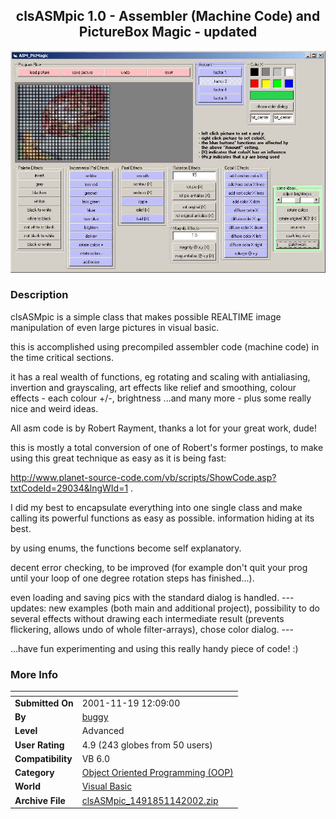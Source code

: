 ﻿<div align="center">

## clsASMpic 1\.0 \- Assembler \(Machine Code\) and PictureBox Magic \- updated

<img src="PIC2002114154320963.jpg">
</div>

### Description

clsASMpic is a simple class that makes possible REALTIME image manipulation of even large pictures in visual basic.

this is accomplished using precompiled assembler code (machine code) in the time critical sections.

it has a real wealth of functions, eg rotating and scaling with antialiasing, invertion and grayscaling, art effects like relief and smoothing, colour effects - each colour +/-, brightness ...and many more - plus some really nice and weird ideas.

All asm code is by Robert Rayment, thanks a lot for your great work, dude!

this is mostly a total conversion of one of Robert's former postings, to make using this great technique as easy as it is being fast:

http://www.planet-source-code.com/vb/scripts/ShowCode.asp?txtCodeId=29034&lngWId=1 .

I did my best to encapsulate everything into one single class and make calling its powerful functions as easy as possible. information hiding at its best.

by using enums, the functions become self explanatory.

decent error checking, to be improved (for example don't quit your prog until your loop of one degree rotation steps has finished...).

even loading and saving pics with the standard dialog is handled. --- updates: new examples (both main and additional project), possibility to do several effects without drawing each intermediate result (prevents flickering, allows undo of whole filter-arrays), chose color dialog. ---

...have fun experimenting and using this really handy piece of code! :)
 
### More Info
 


<span>             |<span>
---                |---
**Submitted On**   |2001-11-19 12:09:00
**By**             |[buggy](https://github.com/Planet-Source-Code/PSCIndex/blob/master/ByAuthor/buggy.md)
**Level**          |Advanced
**User Rating**    |4.9 (243 globes from 50 users)
**Compatibility**  |VB 6\.0
**Category**       |[Object Oriented Programming \(OOP\)](https://github.com/Planet-Source-Code/PSCIndex/blob/master/ByCategory/object-oriented-programming-oop__1-47.md)
**World**          |[Visual Basic](https://github.com/Planet-Source-Code/PSCIndex/blob/master/ByWorld/visual-basic.md)
**Archive File**   |[clsASMpic\_1491851142002\.zip](https://github.com/Planet-Source-Code/buggy-clsasmpic-1-0-assembler-machine-code-and-picturebox-magic-updated__1-40386/archive/master.zip)








